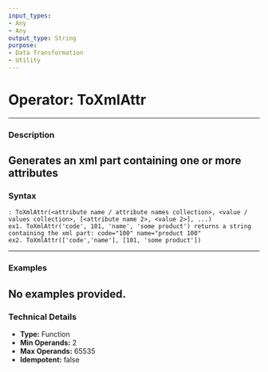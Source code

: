 ```yaml
---
input_types:
- Any
- Any
output_type: String
purpose:
- Data Transformation
- Utility
---
```

# Operator: ToXmlAttr
---
### **Description**
Generates an xml part containing one or more attributes
---
### **Syntax**
```
: ToXmlAttr(<attribute name / attribute names collection>, <value / values collection>, [<attribute name 2>, <value 2>], ...)
ex1. ToXmlAttr('code', 101, 'name', 'some product') returns a string containing the xml part: code="100" name="product 100"
ex2. ToXmlAttr(['code','name'], [101, 'some product'])
```
---
### **Examples**
No examples provided.
---
### **Technical Details**
- **Type:** Function
- **Min Operands:** 2
- **Max Operands:** 65535
- **Idempotent:** false